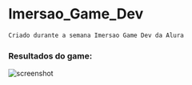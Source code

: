 # Imersao_Game_Dev
```css 
Criado durante a semana Imersao Game Dev da Alura
``` 
### Resultados do game:
![screenshot](https://user-images.githubusercontent.com/63068481/86311062-e618fb80-bbf5-11ea-924f-65badfaa7a41.png)
